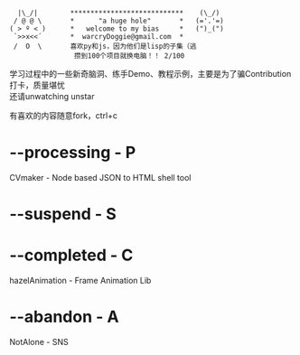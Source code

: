 ```
  |\_/|        ****************************    (\_/)
 / @ @ \       *      "a huge hole"       *   (='.'=)
( > º < )      *   welcome to my bias     *   (")_(")
 `>>x<<´       *  warcryDoggie@gmail.com  *
 /  O  \       喜欢py和js，因为他们是lisp的子集（逃
                攒到100个项目就换电脑！！ 2/100
```

学习过程中的一些新奇脑洞、练手Demo、教程示例，主要是为了骗Contribution打卡，质量堪忧  
还请unwatching  unstar  

有喜欢的内容随意fork，ctrl+c  

# --processing - P
CVmaker - Node based JSON to HTML shell tool

# --suspend - S

# --completed - C
hazelAnimation - Frame Animation Lib

# --abandon - A
NotAlone - SNS
